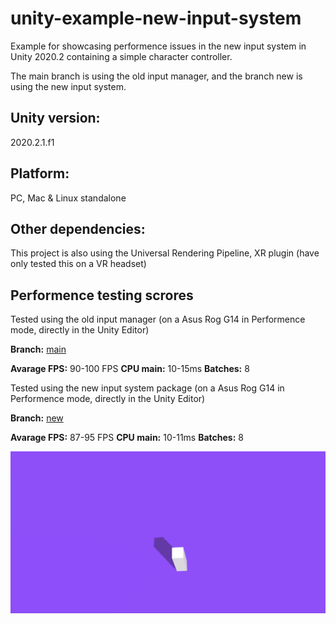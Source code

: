 # unity-example-new-input-system

Example for showcasing performence issues in the new input system in Unity 2020.2 containing a simple character controller.

The main branch is using the old input manager, and the branch new is using the new input system.

## Unity version:

2020.2.1.f1

## Platform:

PC, Mac & Linux standalone

## Other dependencies:

This project is also using the Universal Rendering Pipeline, XR plugin (have only tested this on a VR headset)

## Performence testing scrores

Tested using the old input manager (on a Asus Rog G14 in Performence mode, directly in the Unity Editor)

**Branch:** [main](https://github.com/Sandstedt/unity-example-new-input-system/tree/main)

**Avarage FPS:** 90-100 FPS
**CPU main:** 10-15ms
**Batches:** 8

Tested using the new input system package (on a Asus Rog G14 in Performence mode, directly in the Unity Editor)

**Branch:** [new](https://github.com/Sandstedt/unity-example-new-input-system/tree/new)

**Avarage FPS:** 87-95 FPS
**CPU main:** 10-11ms
**Batches:** 8

![screenshot](screenshot.gif)
